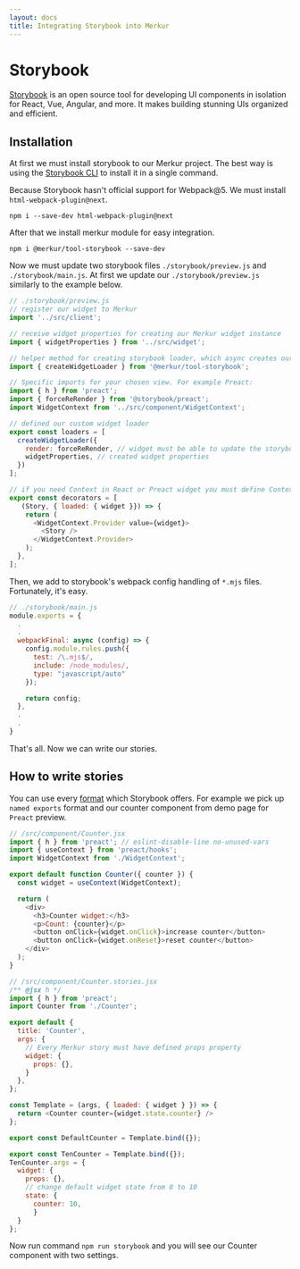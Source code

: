 ```yaml
---
layout: docs
title: Integrating Storybook into Merkur
---
```


# Storybook

[Storybook](https://storybook.js.org/) is an open source tool for developing UI components in isolation for React, Vue, Angular, and more. It makes building stunning UIs organized and efficient.

## Installation

At first we must install storybook to our Merkur project. The best way is using the [Storybook CLI](https://storybook.js.org/docs/react/get-started/install) to install it in a single command.

Because Storybook hasn't official support for Webpack@5. We must install `html-webpack-plugin@next`.

```terminal
npm i --save-dev html-webpack-plugin@next
```

After that we install merkur module for easy integration.

```terminal
npm i @merkur/tool-storybook --save-dev
```

Now we must update two storybook files `./storybook/preview.js` and `./storybook/main.js`. At first we update our `./storybook/preview.js` similarly to the example below.

```javascript
// ./storybook/preview.js
// register our widget to Merkur
import '../src/client';

// receive widget properties for creating our Merkur widget instance
import { widgetProperties } from '../src/widget';

// helper method for creating storybook loader, which async creates our widget instance.
import { createWidgetLoader } from '@merkur/tool-storybook';

// Specific imports for your chosen view. For example Preact:
import { h } from 'preact';
import { forceReRender } from '@storybook/preact';
import WidgetContext from '../src/component/WidgetContext';

// defined our custom widget loader
export const loaders = [
  createWidgetLoader({
    render: forceReRender, // widget must be able to update the storybook playground
    widgetProperties, // created widget properties
  })
];

// if you need Context in React or Preact widget you must define Context Provider.
export const decorators = [
   (Story, { loaded: { widget }}) => {
    return (
      <WidgetContext.Provider value={widget}>
        <Story />
      </WidgetContext.Provider>
    );
  },
];
```

Then, we add to storybook's webpack config handling of `*.mjs` files. Fortunately, it's easy.

```javascript
// ./storybook/main.js
module.exports = {
  .
  .
  webpackFinal: async (config) => {
    config.module.rules.push({
      test: /\.mjs$/,
      include: /node_modules/,
      type: "javascript/auto"
    });

    return config;
  },
  .
  .
}
```

That's all. Now we can write our stories.

## How to write stories

You can use every [format](https://storybook.js.org/docs/react/writing-stories/introduction) which Storybook offers. For example we pick up `named exports` format and our counter component from demo page for `Preact` preview.

```javascript
// /src/component/Counter.jsx
import { h } from 'preact'; // eslint-disable-line no-unused-vars
import { useContext } from 'preact/hooks';
import WidgetContext from './WidgetContext';

export default function Counter({ counter }) {
  const widget = useContext(WidgetContext);

  return (
    <div>
      <h3>Counter widget:</h3>
      <p>Count: {counter}</p>
      <button onClick={widget.onClick}>increase counter</button>
      <button onClick={widget.onReset}>reset counter</button>
    </div>
  );
}

// /src/component/Counter.stories.jsx
/** @jsx h */
import { h } from 'preact';
import Counter from './Counter';

export default {
  title: 'Counter',
  args: {
    // Every Merkur story must have defined props property
    widget: {
      props: {},
    }
  },
};

const Template = (args, { loaded: { widget } }) => {
  return <Counter counter={widget.state.counter} />
};

export const DefaultCounter = Template.bind({});

export const TenCounter = Template.bind({});
TenCounter.args = {
  widget: {
    props: {},
    // change default widget state from 0 to 10
    state: {
      counter: 10,
      }
  }
};
```

Now run command `npm run storybook` and you will see our Counter component with two settings.
